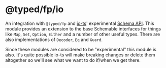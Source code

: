 # @typed/fp/io

An integration with `@typed/fp` and [io-ts](https://github.com/gcanti/io-ts)' experimental [Schema API](https://github.com/gcanti/io-ts/blob/master/Schema.md). This module provides an extension to the base Schemable interfaces for things like `Map`, `Set`, `Option`, `Either` and a number of other useful types. There are also implementations of `Decoder`, `Eq` and `Guard`.

Since these modules are considered to be "experimental" this module is also. It's quite possible io-ts will make breaking changes or delete them altogether so we'll see what we want to do if/when we get there.
